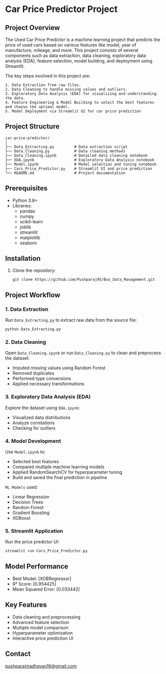 # Car Price Predictor Project

## Project Overview
The Used Car Price Predictor is a machine learning project that predicts the price of used cars based on various features like model, year of manufacture, mileage, and more. This project consists of several components such as data extraction, data cleaning, exploratory data analysis (EDA), feature selection, model building, and deployment using Streamlit.

The key steps involved in this project are:

    1. Data Extraction from raw files.
    2. Data Cleaning to handle missing values and outliers.
    3. Exploratory Data Analysis (EDA) for visualizing and understanding the data.
    4. Feature Engineering & Model Building to select the best features and choose the optimal model.
    5. Model Deployment via Streamlit UI for car price prediction

## Project Structure
```
car-price-predictor/
│
├── Data_Extracting.py         # Data extraction script
├── Data_Cleaning.py           # Data cleaning methods
├── Data_Cleaning.ipynb        # Detailed data cleaning notebook
├── EDA.ipynb                  # Exploratory Data Analysis notebook
├── Model.ipynb                # Model selection and tuning notebook
├── Cars_Price_Predictor.py    # Streamlit UI and price prediction
└── README.md                  # Project documentation
```

## Prerequisites
- Python 3.8+
- Libraries:
  - pandas
  - numpy
  - scikit-learn
  - joblib
  - streamlit
  - matplotlib
  - seaborn

## Installation

1. Clone the repository:
   ```
   git clone https://github.com/Pushparaj95/Bus_Data_Management.git
   ```

## Project Workflow

### 1. Data Extraction
Run `Data_Extracting.py` to extract raw data from the source file:
```bash
python Data_Extracting.py
```

### 2. Data Cleaning
Open `Data_Cleaning.ipynb` or run `Data_Cleaning.py` to clean and preprocess the dataset:
- Imputed missing values using Random Forest 
- Removed duplicates
- Performed type conversions
- Applied necessary transformations

### 3. Exploratory Data Analysis (EDA)
Explore the dataset using `EDA.ipynb`:
- Visualized data distributions
- Analyze correlations
- Checking for outliers

### 4. Model Development
Use `Model.ipynb` to:
- Selected best features
- Compared multiple machine learning models
- Applied RandomSearchCV for hyperparameter tuning
- Build and saved the final prediction in pipeline

`ML Models` used:
- Linear Regression
- Decision Trees
- Random Forest
- Gradient Boosting
- XGBoost

### 5. Streamlit Application
Run the price predictor UI:
```bash
streamlit run Cars_Price_Predictor.py
```

## Model Performance
- Best Model: [XGBRegressor]
- R² Score: [0.954425]
- Mean Squared Error: [0.033442]

## Key Features
- Data cleaning and preprocessing
- Advanced feature selection
- Multiple model comparison
- Hyperparameter optimization
- Interactive price prediction UI

## Contact
pushparajmadhavan16@gmail.com